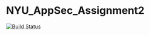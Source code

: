 # NYU_AppSec_Assignment2
[![Build Status](https://travis-ci.com/kenliya/NYU_AppSec_Assignment2.svg?branch=master)](https://travis-ci.com/kenliya/NYU_AppSec_Assignment2)
